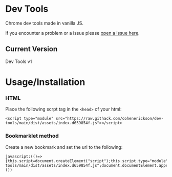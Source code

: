 # Dev Tools

Chrome dev tools made in vanilla JS.

If you encounter a problem or a issue please [open a issue here](https://github.com/cohenerickson/dev-tools/issues).

## Current Version

Dev Tools v1

# Usage/Installation

### HTML

Place the following scrpt tag in the `<head>` of your html:

```
<script type="module" src="https://raw.githack.com/cohenerickson/dev-tools/main/dist/assets/index.d659854f.js"></script>
```

### Bookmarklet method

Create a new bookmark and set the url to the following:
```
javascript:(()=>{this.script=document.createElement("script");this.script.type="module";this.script.src="https://raw.githack.com/cohenerickson/dev-tools/main/dist/assets/index.d659854f.js";document.documentElement.appendChild(this.script)})())
```